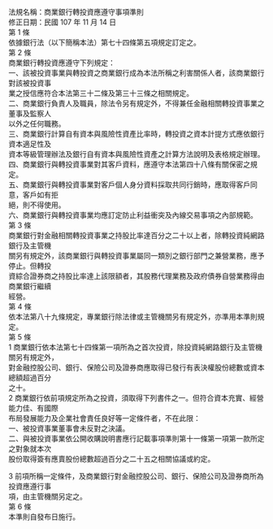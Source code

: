 法規名稱：商業銀行轉投資應遵守事項準則  
修正日期：民國 107 年 11 月 14 日  
第 1 條  
依據銀行法（以下簡稱本法）第七十四條第五項規定訂定之。  
第 2 條  
商業銀行轉投資應遵守下列規定：  
一、該被投資事業與轉投資之商業銀行成為本法所稱之利害關係人者，該商業銀行對該被投資事  
業之授信應符合本法第三十二條及第三十三條之相關規定。  
二、商業銀行負責人及職員，除法令另有規定外，不得兼任金融相關轉投資事業之董事及監察人  
以外之任何職務。  
三、商業銀行計算自有資本與風險性資產比率時，轉投資之資本計提方式應依銀行資本適足性及  
資本等級管理辦法及銀行自有資本與風險性資產之計算方法說明及表格規定辦理。  
四、商業銀行與轉投資事業對其客戶資料，應遵守本法第四十八條有關保密之規定。  
五、商業銀行與轉投資事業對客戶個人身分資料採取共同行銷時，應取得客戶同意，客戶如有拒  
絕，則不得使用。  
六、商業銀行與轉投資事業均應訂定防止利益衝突及內線交易事項之內部規範。  
第 3 條  
商業銀行對金融相關轉投資事業之持股比率達百分之二十以上者，除轉投資純網路銀行及主管機  
關另有規定外，該商業銀行與轉投資事業屬同一類別之銀行部門之兼營業務，應予停止。但轉投  
資綜合證券商之持股比率達上該限額者，其股務代理業務及政府債券自營業務得由商業銀行繼續  
經營。  
第 4 條  
依本法第八十九條規定，專業銀行除法律或主管機關另有規定外，亦準用本準則規定。  
第 5 條  
1 商業銀行依本法第七十四條第一項所為之首次投資，除投資純網路銀行及主管機關另有規定外，  
對金融控股公司、銀行、保險公司及證券商應取得已發行有表決權股份總數或資本總額超過百分  
之十。  
2 商業銀行依前項規定所為之投資，須取得下列書件之一。但符合資本充實、經營能力佳、有國際  
布局發展能力及企業社會責任良好等一定條件者，不在此限：  
一、被投資事業董事會未反對之決議。  
二、與被投資事業依公開收購說明書應行記載事項準則第十一條第一項第一款所定之對象就本次  
股份取得簽有應賣股份總數超過百分之二十五之相關協議或約定。  


3 前項所稱一定條件，及商業銀行對金融控股公司、銀行、保險公司及證券商所為投資應遵行事  
項，由主管機關另定之。  
第 6 條  
本準則自發布日施行。  



